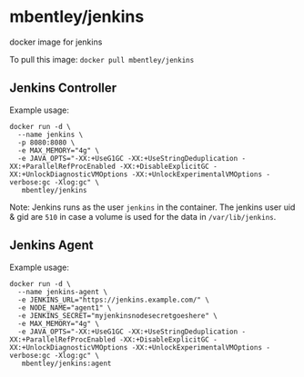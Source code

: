 # mbentley/jenkins

docker image for jenkins

To pull this image:
`docker pull mbentley/jenkins`


## Jenkins Controller

Example usage:

```
docker run -d \
  --name jenkins \
  -p 8080:8080 \
  -e MAX_MEMORY="4g" \
  -e JAVA_OPTS="-XX:+UseG1GC -XX:+UseStringDeduplication -XX:+ParallelRefProcEnabled -XX:+DisableExplicitGC -XX:+UnlockDiagnosticVMOptions -XX:+UnlockExperimentalVMOptions -verbose:gc -Xlog:gc" \
   mbentley/jenkins
```

Note: Jenkins runs as the user `jenkins` in the container.  The jenkins user uid & gid are `510` in case a volume is used for the data in `/var/lib/jenkins`.

## Jenkins Agent

Example usage:

```
docker run -d \
  --name jenkins-agent \
  -e JENKINS_URL="https://jenkins.example.com/" \
  -e NODE_NAME="agent1" \
  -e JENKINS_SECRET="myjenkinsnodesecretgoeshere" \
  -e MAX_MEMORY="4g" \
  -e JAVA_OPTS="-XX:+UseG1GC -XX:+UseStringDeduplication -XX:+ParallelRefProcEnabled -XX:+DisableExplicitGC -XX:+UnlockDiagnosticVMOptions -XX:+UnlockExperimentalVMOptions -verbose:gc -Xlog:gc" \
   mbentley/jenkins:agent
```
